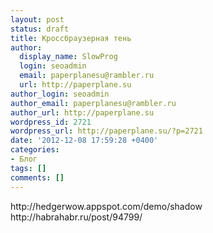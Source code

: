 ```yaml
---
layout: post
status: draft
title: Кроссбраузерная тень
author:
  display_name: SlowProg
  login: seoadmin
  email: paperplanesu@rambler.ru
  url: http://paperplane.su
author_login: seoadmin
author_email: paperplanesu@rambler.ru
author_url: http://paperplane.su
wordpress_id: 2721
wordpress_url: http://paperplane.su/?p=2721
date: '2012-12-08 17:59:28 +0400'
categories:
- Блог
tags: []
comments: []
---
```

<p>http:&#47;&#47;hedgerwow.appspot.com&#47;demo&#47;shadow<br />
http:&#47;&#47;habrahabr.ru&#47;post&#47;94799&#47;</p>
